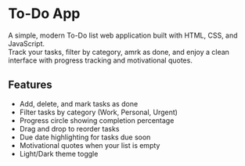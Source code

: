 # To-Do App

A simple, modern To-Do list web application built with HTML, CSS, and JavaScript.  
Track your tasks, filter by category, amrk as done, and enjoy a clean interface with progress tracking and motivational quotes.

## Features

- Add, delete, and mark tasks as done
- Filter tasks by category (Work, Personal, Urgent)
- Progress circle showing completion percentage
- Drag and drop to reorder tasks
- Due date highlighting for tasks due soon
- Motivational quotes when your list is empty
- Light/Dark theme toggle
